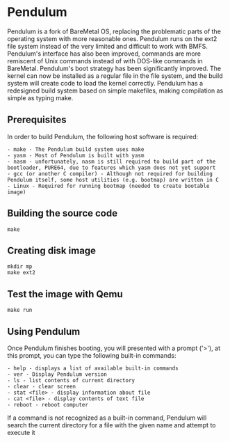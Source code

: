 Pendulum 
==========================

Pendulum is a fork of BareMetal OS, replacing the problematic parts of the operating system with more reasonable ones.
Pendulum runs on the ext2 file system instead of the very limited and difficult to work with BMFS.
Pendulum's interface has also been improved, commands are more remiscent of Unix commands instead of with DOS-like commands in BareMetal.
Pendulum's boot strategy has been significantly improved. The kernel can now be installed as a regular file in the file system, and the build system will create code to load the kernel correctly.
Pendulum has a redesigned build system based on simple makefiles, making compilation as simple as typing make.


Prerequisites
-------------

In order to build Pendulum, the following host software is required:

	- make - The Pendulum build system uses make
	- yasm - Most of Pendulum is built with yasm
	- nasm - unfortunately, nasm is still required to build part of the bootloader, PURE64, due to features which yasm does not yet support
	- gcc (or another C compiler) - Although not required for building Pendulum itself, some host utilities (e.g. bootmap) are written in C
	- Linux - Required for running bootmap (needed to create bootable image)


Building the source code
--------------------------

	make


Creating disk image
----------------------------

	mkdir mp
	make ext2


Test the image with Qemu
--------------------------

	make run


Using Pendulum 
--------------------

Once Pendulum finishes booting, you will presented with a prompt ('>'), at this prompt, you can type the following built-in commands:

	- help - displays a list of available built-in commands
	- ver - Display Pendulum version
	- ls - list contents of current directory
	- clear - clear screen
	- stat <file> - display information about file 
	- cat <file> - display contents of text file
	- reboot - reboot computer

If a command is not recognized as a built-in command, Pendulum will search the current directory for a file with the given name and attempt to execute it
